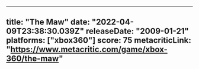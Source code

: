 
---
title: "The Maw"
date: "2022-04-09T23:38:30.039Z"
releaseDate: "2009-01-21"
platforms: ["xbox360"]
score: 75
metacriticLink: "https://www.metacritic.com/game/xbox-360/the-maw"
---
